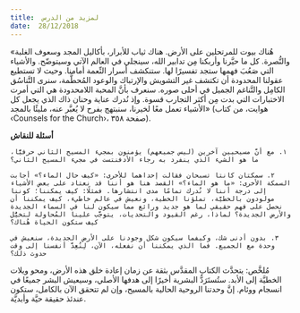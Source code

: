 ```yaml
---
title:  لمزيد من الدرس
date:  28/12/2018
---
```


«هُناك بيوت للمرتحلين على الأرض. هناك ثياب للأبرار، بأكاليل المجد وسعوف الغلبة والنُّصرة. كل ما حيَّرنا وأربكنا مِن تدابير الله، سينجلي في العالم الآتي وسيتوضّح. والأشياء التي صَعُبَ فهمها ستجد تفسيرًا لها. ستنكشف أسرار النِّعمة أمامنا. وحيث لا تستطيع عقولنا المحدودة أن تكتشف غير التشويش والإرتباك والوعود المُحطَّمة، سنرى التَّناسُق الكامِل والتَّناغم الجميل في أحلى صوره. سنعرف بأنَّ المحبة اللامحدودة هي التي أمرت الاختبارات التي بدت مِن أكثر التجارب قسوة. وإذ نُدرك عناية وحنان ذاك الذي يجعل كل الأشياء تعمل معًا لخيرنا، سنبتهج بفرح لا يُعبَّر عنه، مليئًا بالمجد» (هوايت، من كتاب ‹Counsels for the Church›، صفحة ٣٥٨).

**أسئلة للنقاش**

`١. مع أنَّ مسيحيين آخرين (ليس جميعهم) يؤمنون بمجيء المسيح الثاني حرفيًّا، ما هو الشيء الذي ينفرد به رجاء الأدفنتست في مجيء المسيح الثاني؟`

`٢. سمكتان كانتا تسبحان فقالت إحداهما للأخرى: «كيف حال الماء؟» أجابت السمكة الأخرى: «ما هو الماء؟» القصد هنا هو أننا قد نعتاد على بعض الأشياء إلى درجة أننا لا نُدرك تمامًا مدى انتشارها. فمثلًا: كيف يمكننا؛ كوننا مولودون بالخطيَّة، تملؤنا الخطية، ونعيش في عالم خاطيء، كيف يمكننا أن نحصل على فهم حقيقي لما هو جديد ورائع مما سيكون لنا في السماء الجديدة والأرض الجديدة؟ لماذا، رغم القيود والتحديات، يتوجَّب علينا المُحاولة لتخيُّل كيف ستكون الحياة هُناك؟`

`٣. بدون أدنى شك، وكيفما سيكون شكل وجودنا على الأرض الجديدة، سنعيش في وحدة مع الجميع. فما الذي يمكننا أن نفعله، الآن، لِنُعِدَّ أنفسنا إلى وقت حدوث ذلك؟`

مُلخَّص: يتحدَّث الكتاب المقدَّس بثقة عن زمان إعادة خلق هذه الأرض، ومحو ويلات الخطيَّة إلى الأبد. ستُستَرَدُّ البشرية أخيرًا إلى هدفها الأصلي، وسيعيش البشر جميعًا في انسجام ووئام. إنَّ وحدتنا الروحية الحالية بالمسيح، وإن لم تتحقق الآن بالكامل، ستكون عندئذ حقيقة حيَّة وأبديَّة.